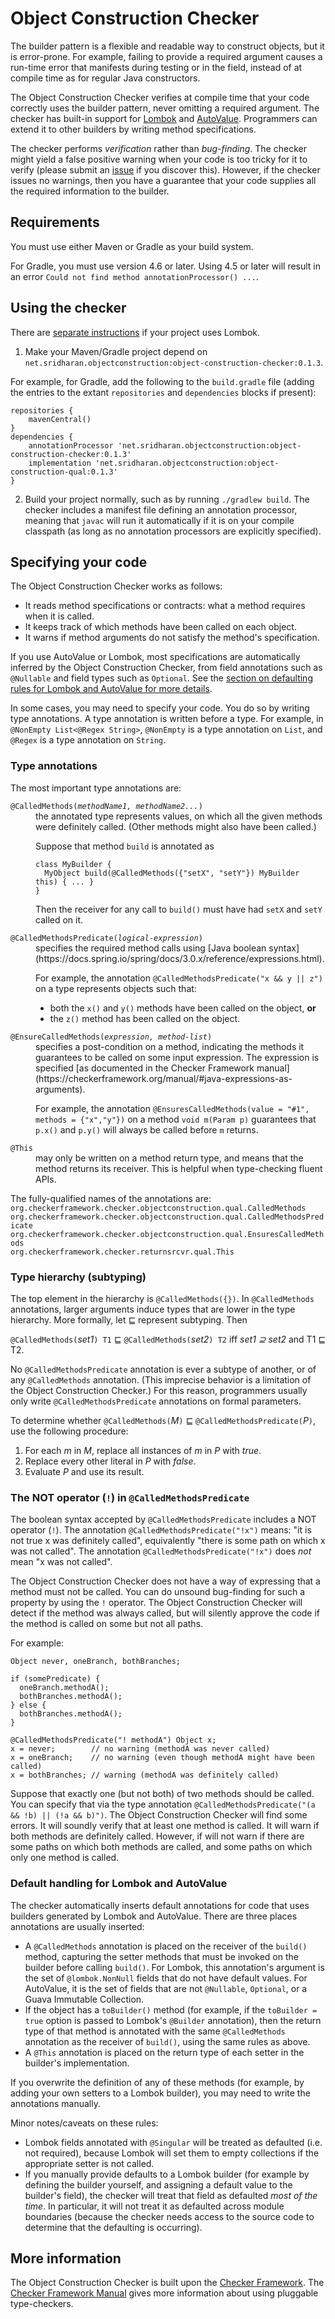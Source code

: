 # Object Construction Checker

The builder pattern is a flexible and readable way to construct objects, but
it is error-prone.  For example, failing to provide a required argument causes
a run-time error that manifests during testing or in the field, instead of
at compile time as for regular Java constructors.

The Object Construction Checker verifies at compile time that your code
correctly uses the builder pattern, never omitting a required argument.
The checker has built-in support for [Lombok](https://projectlombok.org/)
and
[AutoValue](https://github.com/google/auto/blob/master/value/userguide/index.md).
Programmers can extend it to other builders by writing method
specifications.

The checker performs *verification* rather than *bug-finding*.  The checker
might yield a false positive warning when your code is too tricky for it to
verify (please submit an
[issue](https://github.com/kelloggm/object-construction-checker/issues) if
you discover this).  However, if the checker issues no warnings, then you
have a guarantee that your code supplies all the required information to
the builder.


## Requirements

You must use either Maven or Gradle as your build system.

For Gradle, you must use version 4.6 or later.
Using 4.5 or later will result in an error `Could not find method
annotationProcessor() ...`.


## Using the checker

There are [separate instructions](README-LOMBOK.md) if your project uses Lombok.

1. Make your Maven/Gradle project depend on `net.sridharan.objectconstruction:object-construction-checker:0.1.3`.

  For example, for Gradle, add the following to the `build.gradle` file (adding the entries to the extant `repositories` and `dependencies` blocks if present):

  ```
  repositories {
      mavenCentral()
  }
  dependencies {
      annotationProcessor 'net.sridharan.objectconstruction:object-construction-checker:0.1.3'
      implementation 'net.sridharan.objectconstruction:object-construction-qual:0.1.3'
  }
  ```

2. Build your project normally, such as by running `./gradlew build`.
The checker includes a manifest file defining an annotation processor, meaning that `javac` will run it
automatically if it is on your compile classpath (as long as no annotation processors are explicitly specified).

## Specifying your code

The Object Construction Checker works as follows:
 * It reads method specifications or contracts:  what a method requires when it is called.
 * It keeps track of which methods have been called on each object.
 * It warns if method arguments do not satisfy the method's specification.

If you use AutoValue or Lombok, most specifications are automatically
inferred by the Object Construction Checker, from field annotations such as
`@Nullable` and field types such as `Optional`. See the
 [section on defaulting rules for Lombok and AutoValue for more details](#default-handling-for-lombok-and-autovalue).

In some cases, you may need to specify your code.  You do so by writing
type annotations.  A type annotation is written before a type.  For
example, in `@NonEmpty List<@Regex String>`, `@NonEmpty` is a type
annotation on `List`, and `@Regex` is a type annotation on `String`.

### Type annotations

The most important type annotations are:
<dl>
<dt><code>@CalledMethods(<em>methodName1, methodName2...</em>)</code></dt>
<dd>the annotated type represents values, on which all the given methods were definitely called.
(Other methods might also have been called.)

Suppose that method `build` is annotated as
```
class MyBuilder {
  MyObject build(@CalledMethods({"setX", "setY"}) MyBuilder this) { ... }
}
```
Then the receiver for any call to `build()` must have had `setX` and `setY` called on it.
</dd>

<dt><code>@CalledMethodsPredicate(<em>logical-expression</em>)</code></dt>
<dd>specifies the required method calls using [Java boolean syntax](https://docs.spring.io/spring/docs/3.0.x/reference/expressions.html).

For example, the annotation `@CalledMethodsPredicate("x && y || z")` on a type represents
objects such that:
* both the `x()` and `y()` methods have been called on the object, **or**
* the `z()` method has been called on the object.
</dd>

<dt><code>@EnsureCalledMethods(<em>expression, method-list</em>)</code></dt>
<dd>specifies a post-condition on a method, indicating the methods it guarantees to be called on some
input expression.  The expression is specified [as documented in the Checker Framework manual](https://checkerframework.org/manual/#java-expressions-as-arguments).


For example, the annotation `@EnsuresCalledMethods(value = "#1", methods = {"x","y"})` on a method
`void m(Param p)` guarantees that `p.x()` and `p.y()` will always be called before `m` returns.
</dd>

<dt><code>@This</code></dt>
<dd>may only be written on a method return type, and means that the method returns its receiver.
This is helpful when type-checking fluent APIs.
</dd>
</dl>

The fully-qualified names of the annotations are:\
`org.checkerframework.checker.objectconstruction.qual.CalledMethods`\
`org.checkerframework.checker.objectconstruction.qual.CalledMethodsPredicate`\
`org.checkerframework.checker.objectconstruction.qual.EnsuresCalledMethods`\
`org.checkerframework.checker.returnsrcvr.qual.This`


### Type hierarchy (subtyping)

The top element in the hierarchy is `@CalledMethods({})`.
In `@CalledMethods` annotations, larger arguments induce types that are
lower in the type hierarchy.  More formally, let &#8849; represent
subtyping.  Then

`@CalledMethods(`*set1*`) T1` &#8849; `@CalledMethods(`*set2*`) T2` iff  *set1 &supe; set2* and T1 &#8849; T2.

No `@CalledMethodsPredicate` annotation is ever a subtype of another, or of
any `@CalledMethods` annotation.  (This imprecise behavior is a limitation
of the Object Construction Checker.)  For this reason, programmers usually only
write `@CalledMethodsPredicate` annotations on formal parameters.

To determine whether `@CalledMethods(`*M*`)` &#8849; `@CalledMethodsPredicate(`*P*`)`,
use the following procedure:

1. For each *m* in *M*, replace all instances of *m* in *P* with *true*.
2. Replace every other literal in *P* with *false*.
3. Evaluate *P* and use its result.

### The NOT operator (`!`) in `@CalledMethodsPredicate`

The boolean syntax accepted by `@CalledMethodsPredicate` includes a NOT operator (`!`).
The annotation `@CalledMethodsPredicate("!x")` means: "it is not true x was
definitely called", equivalently "there is some path on which x was not called".
The annotation `@CalledMethodsPredicate("!x")` does *not* mean "x was not called".

The Object Construction Checker does not have a way of expressing that a
method must not be called.  You can do unsound bug-finding for such a
property by using the `!` operator.  The Object Construction Checker will
detect if the method was always called, but will silently approve the code
if the method is called on some but not all paths.

For example:

```
Object never, oneBranch, bothBranches;

if (somePredicate) {
  oneBranch.methodA();
  bothBranches.methodA();
} else {
  bothBranches.methodA();
}

@CalledMethodsPredicate("! methodA") Object x;
x = never;        // no warning (methodA was never called)
x = oneBranch;    // no warning (even though methodA might have been called)
x = bothBranches; // warning (methodA was definitely called)
```

Suppose that exactly one (but not both) of two methods should be called.
You can specify that via the type annotation
`@CalledMethodsPredicate("(a && !b) || (!a && b)")`.
The Object Construction Checker will find some errors.
It will soundly verify that at least one method is called.
It will warn if both methods are definitely called.
However, if will not warn if there are some paths on which both methods are called, and some paths on which only one method is called.

### Default handling for Lombok and AutoValue

The checker automatically inserts default annotations for code that uses builders generated
by Lombok and AutoValue. There are three places annotations are usually inserted:
* A `@CalledMethods` annotation is placed on the receiver of the `build()` method, capturing the
setter methods that must be invoked on the builder before calling `build()`. For Lombok,
this annotation's argument is the set of `@lombok.NonNull` fields that do not have default values.
For AutoValue, it is the set of fields that are not `@Nullable`, `Optional`, or a Guava Immutable
Collection.
* If the object has a `toBuilder()` method (for example, if the `toBuilder = true` option is
passed to Lombok's `@Builder` annotation), then the return type of that method is annotated with
the same `@CalledMethods` annotation as the receiver of `build()`, using the same rules as above.
* A `@This` annotation is placed on the return type of each setter in the builder's implementation.

If you overwrite the definition of any of these methods (for example, by adding your own setters to
a Lombok builder), you may need to write the annotations manually.

Minor notes/caveats on these rules:
* Lombok fields annotated with `@Singular` will be treated as defaulted (i.e. not required), because
Lombok will set them to empty collections if the appropriate setter is not called.
* If you manually provide defaults to a Lombok builder (for example by defining the builder yourself,
and assigning a default value to the builder's field), the checker will treat that field as defaulted
*most of the time*. In particular, it will not treat it as defaulted across module boundaries (because
the checker needs access to the source code to determine that the defaulting is occurring).

## More information

The Object Construction Checker is built upon the [Checker
Framework](https://checkerframework.org/).  The [Checker Framework
Manual](https://checkerframework.org/manual/) gives more information about
using pluggable type-checkers.
